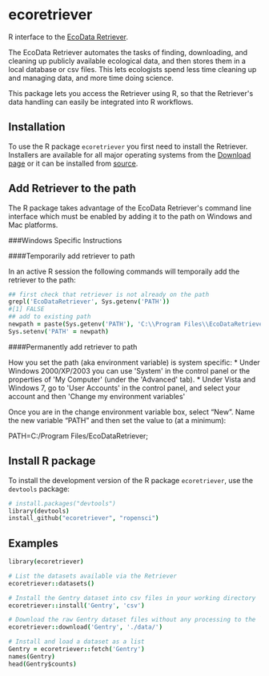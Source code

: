 ecoretriever
============

R interface to the [EcoData Retriever](http://ecodataretriever.org).

The EcoData Retriever automates the tasks of finding, downloading, and cleaning
up publicly available ecological data, and then stores them in a local database
or csv files. This lets ecologists spend less time cleaning up and managing
data, and more time doing science.

This package lets you access the Retriever using R, so that the Retriever's data
handling can easily be integrated into R workflows.

Installation
------------
To use the R package `ecoretriever` you first need to install the Retriever.
Installers are available for all major operating systems from the [Download page](http://ecodataretriever.org/download.html) or it can be installed from [source](https://github.com/weecology/retriever).

Add Retriever to the path
-------------------------
The R package takes advantage of the EcoData Retriever's command line interface which must be enabled by adding it to the path on Windows and Mac platforms.

###Windows Specific Instructions

####Temporarily add retriever to path

In an active R session the following commands will temporaily add the retriever to the path:

```coffee
## first check that retriever is not already on the path
grepl('EcoDataRetriever', Sys.getenv('PATH'))
#[1] FALSE
## add to existing path
newpath = paste(Sys.getenv('PATH'), 'C:\\Program Files\\EcoDataRetriever', sep=';')
Sys.setenv('PATH' = newpath)
```

####Permanently add retriever to path

How you set the path (aka environment variable) is system specific: * Under Windows 2000/XP/2003 you can use 'System' in the control panel or the properties of 'My Computer' (under the 'Advanced' tab). * Under Vista and Windows 7, go to 'User Accounts' in the control panel, and select your account and then 'Change my environment variables'

Once you are in the change environment variable box, select “New”. Name the new variable “PATH” and then set the value to (at a minimum):

PATH=C:/Program Files/EcoDataRetriever;

Install R package
-----------------

To install the development version of the R package `ecoretriever`, use the `devtools` package:

```coffee
# install.packages("devtools")
library(devtools)
install_github("ecoretriever", "ropensci")
```

Examples
--------
```coffee
library(ecoretriever)

# List the datasets available via the Retriever
ecoretriever::datasets()

# Install the Gentry dataset into csv files in your working directory
ecoretriever::install('Gentry', 'csv')

# Download the raw Gentry dataset files without any processing to the `data` subdirectory
ecoretriever::download('Gentry', './data/')

# Install and load a dataset as a list
Gentry = ecoretriever::fetch('Gentry')
names(Gentry)
head(Gentry$counts)
```
